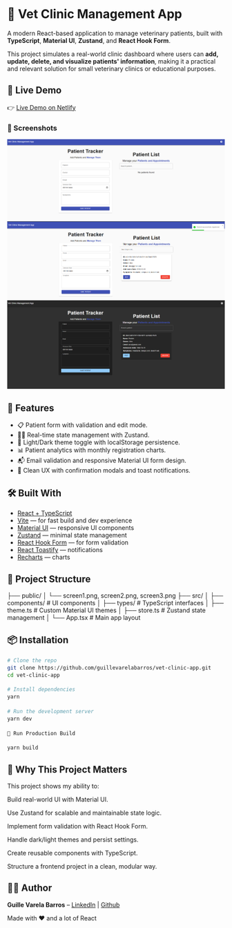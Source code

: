 # 🐾 Vet Clinic Management App

A modern React-based application to manage veterinary patients, built with
**TypeScript**, **Material UI**, **Zustand**, and **React Hook Form**.

This project simulates a real-world clinic dashboard where users can **add,
update, delete, and visualize patients' information**, making it a practical and
relevant solution for small veterinary clinics or educational purposes.

## 🚀 Live Demo

👉 [Live Demo on Netlify](https://vet-clinic-dashboard.netlify.app/)

### 📸 Screenshots

![Screen 1](./public/screen1.png) ![Screen 2](./public/screen2.png)
![Screen 3](./public/screen3.png)

## 🚀 Features

- 📋 Patient form with validation and edit mode.
- 🧑‍⚕️ Real-time state management with Zustand.
- 🌙 Light/Dark theme toggle with localStorage persistence.
- 📊 Patient analytics with monthly registration charts.
- 📬 Email validation and responsive Material UI form design.
- 🧼 Clean UX with confirmation modals and toast notifications.

## 🛠️ Built With

- [React + TypeScript](https://reactjs.org/)
- [Vite](https://vitejs.dev/) — for fast build and dev experience
- [Material UI](https://mui.com/) — responsive UI components
- [Zustand](https://github.com/pmndrs/zustand) — minimal state management
- [React Hook Form](https://react-hook-form.com/) — for form validation
- [React Toastify](https://fkhadra.github.io/react-toastify/) — notifications
- [Recharts](https://recharts.org/en-US/) — charts

## 📁 Project Structure

├── public/ │ └── screen1.png, screen2.png, screen3.png ├── src/ │ ├──
components/ # UI components │ ├── types/ # TypeScript interfaces │ ├──
theme.ts # Custom Material UI themes │ ├── store.ts # Zustand state management │
└── App.tsx # Main app layout

## 📦 Installation

```bash
# Clone the repo
git clone https://github.com/guillevarelabarros/vet-clinic-app.git
cd vet-clinic-app

# Install dependencies
yarn

# Run the development server
yarn dev

🧪 Run Production Build

yarn build
```

## 🧠 Why This Project Matters

This project shows my ability to:

Build real-world UI with Material UI.

Use Zustand for scalable and maintainable state logic.

Implement form validation with React Hook Form.

Handle dark/light themes and persist settings.

Create reusable components with TypeScript.

Structure a frontend project in a clean, modular way.

## 🧑‍💻 Author

**Guille Varela Barros** – [LinkedIn](www.linkedin.com/in/guillevarelabarros) |
[Github](https://github.com/guillevarelabarros)

Made with ❤️ and a lot of React
